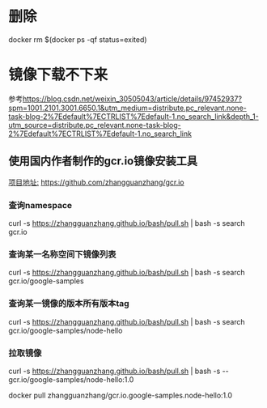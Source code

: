 # 删除

docker rm $(docker ps -qf status=exited)

# 镜像下载不下来

参考<https://blog.csdn.net/weixin_30505043/article/details/97452937?spm=1001.2101.3001.6650.1&utm_medium=distribute.pc_relevant.none-task-blog-2%7Edefault%7ECTRLIST%7Edefault-1.no_search_link&depth_1-utm_source=distribute.pc_relevant.none-task-blog-2%7Edefault%7ECTRLIST%7Edefault-1.no_search_link>

## 使用国内作者制作的gcr.io镜像安装工具

[项目地址:](https://github.com/zhangguanzhang/gcr.io) https://github.com/zhangguanzhang/gcr.io

### **查询namespace**

curl -s https://zhangguanzhang.github.io/bash/pull.sh | bash -s search gcr.io

### **查询某一名称空间下镜像列表**

curl -s https://zhangguanzhang.github.io/bash/pull.sh | bash -s search gcr.io/google-samples

### **查询某一镜像的版本所有版本tag**

curl -s https://zhangguanzhang.github.io/bash/pull.sh | bash -s search gcr.io/google-samples/node-hello

### 拉取镜像

curl -s https://zhangguanzhang.github.io/bash/pull.sh | bash -s -- gcr.io/google-samples/node-hello:1.0

docker pull zhangguanzhang/gcr.io.google-samples.node-hello:1.0

